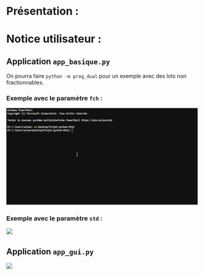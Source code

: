 # Présentation :

# Notice utilisateur :

## Application `app_basique.py`

On pourra faire `python -m prog_dual` pour un exemple avec des lots non fractionnables.

### Exemple avec le paramètre `fch` :

<img src="img.gif">

### Exemple avec le paramètre `std` :

<img src="./app_basique_std.gif">

## Application `app_gui.py`

<img src="./gui.gif">